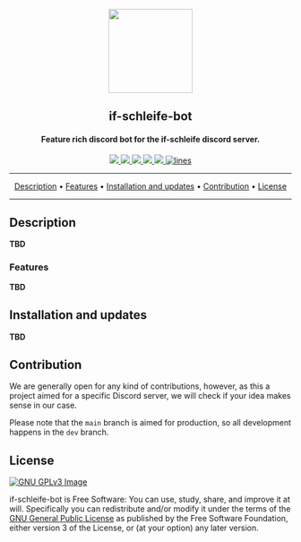 
<p align="center">
    <img src="https://www.namijda.de/images/product_images/popup_images/kobalt_10.jpg" width="150">
</p>

<h2 align="center"><b>if-schleife-bot</b></h2>

<h4 align="center"><b>Feature rich discord bot for the if-schleife discord server.</b></b></h4>

<p align="center">
    <a href="https://www.gnu.org/licenses/gpl-3.0" alt="License: GPLv3">
        <img src="https://img.shields.io/badge/License-GPL%20v3-blue.svg">
    </a>
    <a href="https://github.com/alexcoder04/if-schleife-bot/issues" alt="GitHub release">
        <img src="https://img.shields.io/github/issues/alexcoder04/if-schleife-bot" >
    </a>
    <a href="https://github.com/alexcoder04/if-schleife-bot/pulls" alt="GitHub release">
        <img src="https://img.shields.io/github/issues-pr/alexcoder04/if-schleife-bot" >
    </a>
    <a href="https://github.com/alexcoder04/if-schleife-bot/commits/" alt="GitHub release">
        <img src="https://img.shields.io/github/commit-activity/m/alexcoder04/if-schleife-bot" >
    </a>
    <a href="https://github.com/alexcoder04/if-schleife-bot/actions">
        <img src="https://github.com/alexcoder04/if-schleife-bot/actions/workflows/eslint.yml/badge.svg" >
    </a>
    <a href="https://github.com/alexcoder04/if-schleife-bot/graphs/code-frequency" target="_blank">
        <img src="https://img.shields.io/tokei/lines/github/alexcoder04/if-schleife-bot?label=lines&color=informational&logo=GitHub" alt="lines">
    </a>
</p>

<hr>

<p align="center">
    <a href="#description">Description</a> &bull; 
    <a href="#features">Features</a> &bull; 
    <a href="#installation-and-updates">Installation and updates</a> &bull; 
    <a href="#contribution">Contribution</a> &bull; 
    <a href="#license">License</a>
</p>

<hr>

## Description

<b>TBD</b>

### Features

<b>TBD</b>

## Installation and updates

<b>TBD</b>

## Contribution

We are generally open for any kind of contributions, however, as this a project
aimed for a specific Discord server, we will check if your idea makes sense in
our case.

Please note that the `main` branch is aimed for production, so all development
happens in the `dev` branch.

## License
[![GNU GPLv3 Image](https://www.gnu.org/graphics/gplv3-127x51.png)](https://www.gnu.org/licenses/gpl-3.0.en.html)  

if-schleife-bot is Free Software: You can use, study, share, and improve it at
will. Specifically you can redistribute and/or modify it under the terms of the
[GNU General Public License](https://www.gnu.org/licenses/gpl.html) as published
by the Free Software Foundation, either version 3 of the License, or (at your
option) any later version.

